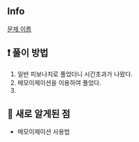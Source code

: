 ## Info
<a href="문제 주소" rel="nofollow">문제 이름</a>

## ❗ 풀이 방법
1. 일반 피보나치로 풀었더니 시간초과가 나왔다.
2. 메모이제이션을 이용하여 풀었다.
3. 

## 🙂 새로 알게된 점

* 메모이제이션 사용법

